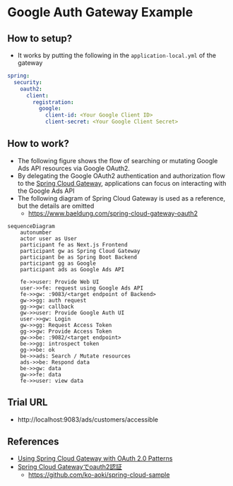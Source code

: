 # Google Auth Gateway Example

## How to setup?

- It works by putting the following in the `application-local.yml` of the gateway

```yaml
spring:
  security:
    oauth2:
      client:
        registration:
          google:
            client-id: <Your Google Client ID>
            client-secret: <Your Google Client Secret>
```

## How to work?

- The following figure shows the flow of searching or mutating Google Ads API resources via Google OAuth2.
- By delegating the Google OAuth2 authentication and authorization flow to the [Spring Cloud Gateway](https://spring.io/projects/spring-cloud-gateway), applications can focus on interacting with the Google Ads API
- The following diagram of Spring Cloud Gateway is used as a reference, but the details are omitted
  - https://www.baeldung.com/spring-cloud-gateway-oauth2

```mermaid
sequenceDiagram
    autonumber
    actor user as User
    participant fe as Next.js Frontend
    participant gw as Spring Cloud Gateway
    participant be as Spring Boot Backend
    participant gg as Google
    participant ads as Google Ads API
    
    fe->>user: Provide Web UI
    user->>fe: request using Google Ads API
    fe->>gw: :9083/<target endpoint of Backend>
    gw->>gg: auth request
    gg->>gw: callback
    gw->>user: Provide Google Auth UI
    user->>gw: Login
    gw->>gg: Request Access Token
    gg->>gw: Provide Access Token
    gw->>be: :9082/<target endpoint>
    be->>gg: introspect token
    gg->>be: ok
    be->>ads: Search / Mutate resources
    ads->>be: Respond data
    be->>gw: data
    gw->>fe: data
    fe->>user: view data
```

## Trial URL

- http://localhost:9083/ads/customers/accessible

## References
- [Using Spring Cloud Gateway with OAuth 2.0 Patterns](https://www.baeldung.com/spring-cloud-gateway-oauth2)
- [Spring Cloud Gatewayでoauth2認証](https://qiita.com/ko-aoki/items/80d5dc8ce678edfa1530)
  - https://github.com/ko-aoki/spring-cloud-sample
